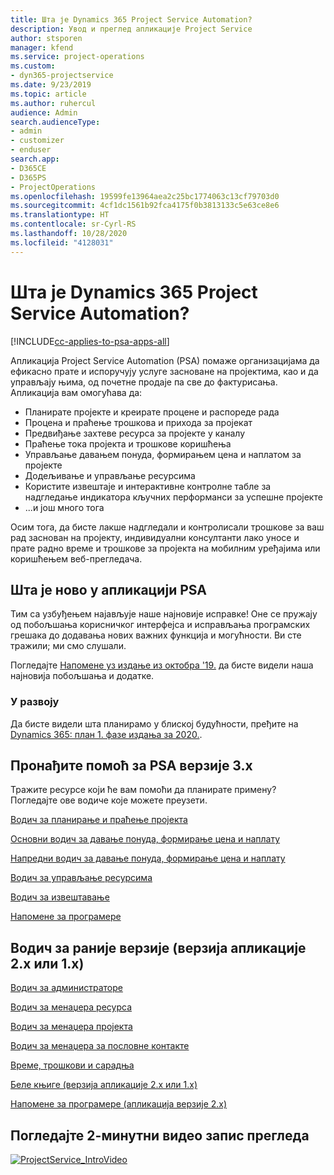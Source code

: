 ```yaml
---
title: Шта је Dynamics 365 Project Service Automation?
description: Увод и преглед апликације Project Service
author: stsporen
manager: kfend
ms.service: project-operations
ms.custom:
- dyn365-projectservice
ms.date: 9/23/2019
ms.topic: article
ms.author: ruhercul
audience: Admin
search.audienceType:
- admin
- customizer
- enduser
search.app:
- D365CE
- D365PS
- ProjectOperations
ms.openlocfilehash: 19599fe13964aea2c25bc1774063c13cf79703d0
ms.sourcegitcommit: 4cf1dc1561b92fca4175f0b3813133c5e63ce8e6
ms.translationtype: HT
ms.contentlocale: sr-Cyrl-RS
ms.lasthandoff: 10/28/2020
ms.locfileid: "4128031"
---
```

# <a name="what-is-dynamics-365-project-service-automation"></a>Шта је Dynamics 365 Project Service Automation?

[!INCLUDE[cc-applies-to-psa-apps-all](../includes/cc-applies-to-psa-apps-all.md)]

Апликација Project Service Automation (PSA) помаже организацијама да ефикасно прате и испоручују услуге засноване на пројектима, као и да управљају њима, од почетне продаје па све до фактурисања. Апликација вам омогућава да:

- Планирате пројекте и креирате процене и распореде рада
- Процена и праћење трошкова и прихода за пројекат
- Предвиђање захтеве ресурса за пројекте у каналу
- Праћење тока пројекта и трошкове коришћења
- Управљање давањем понуда, формирањем цена и наплатом за пројекте
- Додељивање и управљање ресурсима
- Користите извештаје и интерактивне контролне табле за надгледање индикатора кључних перформанси за успешне пројекте
- ...и још много тога

Осим тога, да бисте лакше надгледали и контролисали трошкове за ваш рад заснован на пројекту, индивидуални консултанти лако уносе и прате радно време и трошкове за пројекта на мобилним уређајима или коришћењем веб-прегледача.

## <a name="whats-new-in-psa"></a>Шта је ново у апликацији PSA
Тим са узбуђењем најављује наше најновије исправке! Оне се пружају од побољшања корисничког интерфејса и исправљања програмских грешака до додавања нових важних функција и могућности. Ви сте тражили; ми смо слушали.

Погледајте [Напомене уз издање из октобра '19.](https://docs.microsoft.com/dynamics365-release-plan/2019wave2/index) да бисте видели наша најновија побољшања и додатке.

### <a name="in-development"></a>У развоју
Да бисте видели шта планирамо у блиској будућности, пређите на [Dynamics 365: план 1. фазе издања за 2020.](https://docs.microsoft.com/dynamics365-release-plan/2020wave1/index).

## <a name="get-help-with-psa-version-3x"></a>Пронађите помоћ за PSA верзије 3.x
Тражите ресурсе који ће вам помоћи да планирате примену? Погледајте ове водиче које можете преузети.

 [Водич за планирање и праћење пројекта](../psa/implementation-guides/project-planning-tracking.md)

 [Основни водич за давање понуда, формирање цена и наплату](../psa/implementation-guides/begin-quoting-pricing-billing.md)

 [Напредни водич за давање понуда, формирање цена и наплату](../psa/implementation-guides/adv-quoting-pricing-billing.md)

 [Водич за управљање ресурсима](../psa/implementation-guides/resource-management-guide.md)

 [Водич за извештавање](../psa/implementation-guides/reporting-guide.md)

 [Напомене за програмере](../psa/developer-guides/overview-dev-notes-v3.x.md)

## <a name="guidance-for-earlier-versions-app-version-2x-or-1x"></a>Водич за раније верзије (верзија апликације 2.x или 1.x)
 [Водич за администраторе](../psa/admin-guide.md)

 [Водич за менаџера ресурса](../psa/resource-manager-guide.md)

 [Водич за менаџера пројекта](../psa/project-manager-guide.md)

 [Водич за менаџера за пословне контакте](../psa/account-manager-guide.md)

 [Време, трошкови и сарадња](../psa/time-expense-collaboration-guide.md)

 [Беле књиге (верзија апликације 2.x или 1.x)](../psa/white-papers.md)

 [Напомене за програмере (апликација верзије 2.x)](../psa/developer-guides/add-custom-qoi-forms-v2.x.md)

 ## <a name="watch-a-2-minute-overview-video"></a>Погледајте 2-минутни видео запис прегледа
 <a name="heroArea"></a> [![ProjectService_IntroVideo](../psa/media/project-service-intro-video.png "ProjectService_IntroVideo")](https://go.microsoft.com/fwlink/p/?LinkId=799457)


